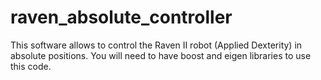# raven_absolute_controller
This software allows to control the Raven II robot (Applied Dexterity) in absolute positions.
You will need to have boost and eigen libraries to use this code.
